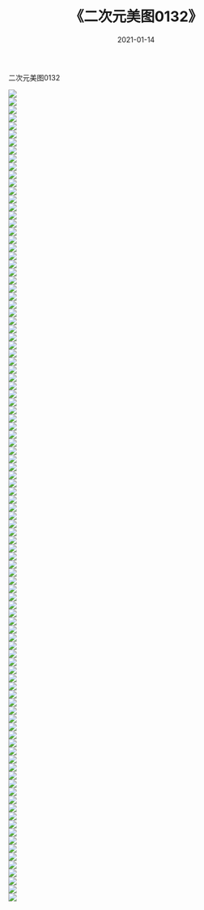 ﻿---
layout: post
title:  《二次元美图0132》
date:   2021-01-14
img: http://imgx.orgx.ga/二次元/2021/二次元美图0132/000.jpg
categories: [美女, 清纯, 唯美]
---

二次元美图0132

 ![](http://imgx.orgx.ga/二次元/2021/二次元美图0132/001.jpg) <br>![](http://imgx.orgx.ga/二次元/2021/二次元美图0132/002.jpg) <br>![](http://imgx.orgx.ga/二次元/2021/二次元美图0132/003.jpg) <br>![](http://imgx.orgx.ga/二次元/2021/二次元美图0132/004.jpg) <br>![](http://imgx.orgx.ga/二次元/2021/二次元美图0132/005.jpg) <br>![](http://imgx.orgx.ga/二次元/2021/二次元美图0132/006.jpg) <br>![](http://imgx.orgx.ga/二次元/2021/二次元美图0132/007.jpg) <br>![](http://imgx.orgx.ga/二次元/2021/二次元美图0132/008.jpg) <br>![](http://imgx.orgx.ga/二次元/2021/二次元美图0132/009.jpg) <br>![](http://imgx.orgx.ga/二次元/2021/二次元美图0132/010.jpg) <br>![](http://imgx.orgx.ga/二次元/2021/二次元美图0132/011.jpg) <br>![](http://imgx.orgx.ga/二次元/2021/二次元美图0132/012.jpg) <br>![](http://imgx.orgx.ga/二次元/2021/二次元美图0132/013.jpg) <br>![](http://imgx.orgx.ga/二次元/2021/二次元美图0132/014.jpg) <br>![](http://imgx.orgx.ga/二次元/2021/二次元美图0132/015.jpg) <br>![](http://imgx.orgx.ga/二次元/2021/二次元美图0132/016.jpg) <br>![](http://imgx.orgx.ga/二次元/2021/二次元美图0132/017.jpg) <br>![](http://imgx.orgx.ga/二次元/2021/二次元美图0132/018.jpg) <br>![](http://imgx.orgx.ga/二次元/2021/二次元美图0132/019.jpg) <br>![](http://imgx.orgx.ga/二次元/2021/二次元美图0132/020.jpg) <br>![](http://imgx.orgx.ga/二次元/2021/二次元美图0132/021.jpg) <br>![](http://imgx.orgx.ga/二次元/2021/二次元美图0132/022.jpg) <br>![](http://imgx.orgx.ga/二次元/2021/二次元美图0132/023.jpg) <br>![](http://imgx.orgx.ga/二次元/2021/二次元美图0132/024.jpg) <br>![](http://imgx.orgx.ga/二次元/2021/二次元美图0132/025.jpg) <br>![](http://imgx.orgx.ga/二次元/2021/二次元美图0132/026.jpg) <br>![](http://imgx.orgx.ga/二次元/2021/二次元美图0132/027.jpg) <br>![](http://imgx.orgx.ga/二次元/2021/二次元美图0132/028.jpg) <br>![](http://imgx.orgx.ga/二次元/2021/二次元美图0132/029.jpg) <br>![](http://imgx.orgx.ga/二次元/2021/二次元美图0132/030.jpg) <br>![](http://imgx.orgx.ga/二次元/2021/二次元美图0132/031.jpg) <br>![](http://imgx.orgx.ga/二次元/2021/二次元美图0132/032.jpg) <br>![](http://imgx.orgx.ga/二次元/2021/二次元美图0132/033.jpg) <br>![](http://imgx.orgx.ga/二次元/2021/二次元美图0132/034.jpg) <br>![](http://imgx.orgx.ga/二次元/2021/二次元美图0132/035.jpg) <br>![](http://imgx.orgx.ga/二次元/2021/二次元美图0132/036.jpg) <br>![](http://imgx.orgx.ga/二次元/2021/二次元美图0132/037.jpg) <br>![](http://imgx.orgx.ga/二次元/2021/二次元美图0132/038.jpg) <br>![](http://imgx.orgx.ga/二次元/2021/二次元美图0132/039.jpg) <br>![](http://imgx.orgx.ga/二次元/2021/二次元美图0132/040.jpg) <br>![](http://imgx.orgx.ga/二次元/2021/二次元美图0132/041.jpg) <br>![](http://imgx.orgx.ga/二次元/2021/二次元美图0132/042.jpg) <br>![](http://imgx.orgx.ga/二次元/2021/二次元美图0132/043.jpg) <br>![](http://imgx.orgx.ga/二次元/2021/二次元美图0132/044.jpg) <br>![](http://imgx.orgx.ga/二次元/2021/二次元美图0132/045.jpg) <br>![](http://imgx.orgx.ga/二次元/2021/二次元美图0132/046.jpg) <br>![](http://imgx.orgx.ga/二次元/2021/二次元美图0132/047.jpg) <br>![](http://imgx.orgx.ga/二次元/2021/二次元美图0132/048.jpg) <br>![](http://imgx.orgx.ga/二次元/2021/二次元美图0132/049.jpg) <br>![](http://imgx.orgx.ga/二次元/2021/二次元美图0132/050.jpg) <br>![](http://imgx.orgx.ga/二次元/2021/二次元美图0132/051.jpg) <br>![](http://imgx.orgx.ga/二次元/2021/二次元美图0132/052.jpg) <br>![](http://imgx.orgx.ga/二次元/2021/二次元美图0132/053.jpg) <br>![](http://imgx.orgx.ga/二次元/2021/二次元美图0132/054.jpg) <br>![](http://imgx.orgx.ga/二次元/2021/二次元美图0132/055.jpg) <br>![](http://imgx.orgx.ga/二次元/2021/二次元美图0132/056.jpg) <br>![](http://imgx.orgx.ga/二次元/2021/二次元美图0132/057.jpg) <br>![](http://imgx.orgx.ga/二次元/2021/二次元美图0132/058.jpg) <br>![](http://imgx.orgx.ga/二次元/2021/二次元美图0132/059.jpg) <br>![](http://imgx.orgx.ga/二次元/2021/二次元美图0132/060.jpg) <br>![](http://imgx.orgx.ga/二次元/2021/二次元美图0132/061.jpg) <br>![](http://imgx.orgx.ga/二次元/2021/二次元美图0132/062.jpg) <br>![](http://imgx.orgx.ga/二次元/2021/二次元美图0132/063.jpg) <br>![](http://imgx.orgx.ga/二次元/2021/二次元美图0132/064.jpg) <br>![](http://imgx.orgx.ga/二次元/2021/二次元美图0132/065.jpg) <br>![](http://imgx.orgx.ga/二次元/2021/二次元美图0132/066.jpg) <br>![](http://imgx.orgx.ga/二次元/2021/二次元美图0132/067.jpg) <br>![](http://imgx.orgx.ga/二次元/2021/二次元美图0132/068.jpg) <br>![](http://imgx.orgx.ga/二次元/2021/二次元美图0132/069.jpg) <br>![](http://imgx.orgx.ga/二次元/2021/二次元美图0132/070.jpg) <br>![](http://imgx.orgx.ga/二次元/2021/二次元美图0132/071.jpg) <br>![](http://imgx.orgx.ga/二次元/2021/二次元美图0132/072.jpg) <br>![](http://imgx.orgx.ga/二次元/2021/二次元美图0132/073.jpg) <br>![](http://imgx.orgx.ga/二次元/2021/二次元美图0132/074.jpg) <br>![](http://imgx.orgx.ga/二次元/2021/二次元美图0132/075.jpg) <br>![](http://imgx.orgx.ga/二次元/2021/二次元美图0132/076.jpg) <br>![](http://imgx.orgx.ga/二次元/2021/二次元美图0132/077.jpg) <br>![](http://imgx.orgx.ga/二次元/2021/二次元美图0132/078.jpg) <br>![](http://imgx.orgx.ga/二次元/2021/二次元美图0132/079.jpg) <br>![](http://imgx.orgx.ga/二次元/2021/二次元美图0132/080.jpg) <br>![](http://imgx.orgx.ga/二次元/2021/二次元美图0132/081.jpg) <br>![](http://imgx.orgx.ga/二次元/2021/二次元美图0132/082.jpg) <br>![](http://imgx.orgx.ga/二次元/2021/二次元美图0132/083.jpg) <br>![](http://imgx.orgx.ga/二次元/2021/二次元美图0132/084.jpg) <br>![](http://imgx.orgx.ga/二次元/2021/二次元美图0132/085.jpg) <br>![](http://imgx.orgx.ga/二次元/2021/二次元美图0132/086.jpg) <br>![](http://imgx.orgx.ga/二次元/2021/二次元美图0132/087.jpg) <br>![](http://imgx.orgx.ga/二次元/2021/二次元美图0132/088.jpg) <br>![](http://imgx.orgx.ga/二次元/2021/二次元美图0132/089.jpg) <br>![](http://imgx.orgx.ga/二次元/2021/二次元美图0132/090.jpg) <br>![](http://imgx.orgx.ga/二次元/2021/二次元美图0132/091.jpg) <br>![](http://imgx.orgx.ga/二次元/2021/二次元美图0132/092.jpg) <br>![](http://imgx.orgx.ga/二次元/2021/二次元美图0132/093.jpg) <br>![](http://imgx.orgx.ga/二次元/2021/二次元美图0132/094.jpg) <br>![](http://imgx.orgx.ga/二次元/2021/二次元美图0132/095.jpg) <br>![](http://imgx.orgx.ga/二次元/2021/二次元美图0132/096.jpg) <br>![](http://imgx.orgx.ga/二次元/2021/二次元美图0132/097.jpg) <br>![](http://imgx.orgx.ga/二次元/2021/二次元美图0132/098.jpg) <br>![](http://imgx.orgx.ga/二次元/2021/二次元美图0132/099.jpg) <br>![](http://imgx.orgx.ga/二次元/2021/二次元美图0132/100.jpg) <br>